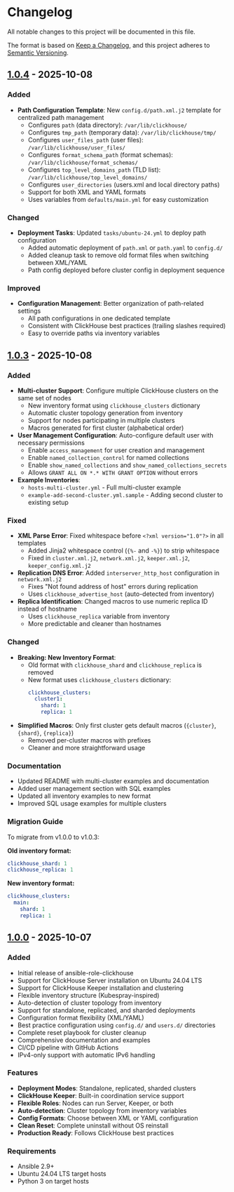# Changelog

All notable changes to this project will be documented in this file.

The format is based on [Keep a Changelog](https://keepachangelog.com/en/1.0.0/),
and this project adheres to [Semantic Versioning](https://semver.org/spec/v2.0.0.html).

## [1.0.4] - 2025-10-08

### Added

- **Path Configuration Template**: New `config.d/path.xml.j2` template for centralized path management
  - Configures `path` (data directory): `/var/lib/clickhouse/`
  - Configures `tmp_path` (temporary data): `/var/lib/clickhouse/tmp/`
  - Configures `user_files_path` (user files): `/var/lib/clickhouse/user_files/`
  - Configures `format_schema_path` (format schemas): `/var/lib/clickhouse/format_schemas/`
  - Configures `top_level_domains_path` (TLD list): `/var/lib/clickhouse/top_level_domains/`
  - Configures `user_directories` (users.xml and local directory paths)
  - Support for both XML and YAML formats
  - Uses variables from `defaults/main.yml` for easy customization

### Changed

- **Deployment Tasks**: Updated `tasks/ubuntu-24.yml` to deploy path configuration
  - Added automatic deployment of `path.xml` or `path.yaml` to `config.d/`
  - Added cleanup task to remove old format files when switching between XML/YAML
  - Path config deployed before cluster config in deployment sequence

### Improved

- **Configuration Management**: Better organization of path-related settings
  - All path configurations in one dedicated template
  - Consistent with ClickHouse best practices (trailing slashes required)
  - Easy to override paths via inventory variables

## [1.0.3] - 2025-10-08

### Added

- **Multi-cluster Support**: Configure multiple ClickHouse clusters on the same set of nodes
  - New inventory format using `clickhouse_clusters` dictionary
  - Automatic cluster topology generation from inventory
  - Support for nodes participating in multiple clusters
  - Macros generated for first cluster (alphabetical order)
- **User Management Configuration**: Auto-configure default user with necessary permissions
  - Enable `access_management` for user creation and management
  - Enable `named_collection_control` for named collections
  - Enable `show_named_collections` and `show_named_collections_secrets`
  - Allows `GRANT ALL ON *.* WITH GRANT OPTION` without errors
- **Example Inventories**:
  - `hosts-multi-cluster.yml` - Full multi-cluster example
  - `example-add-second-cluster.yml.sample` - Adding second cluster to existing setup

### Fixed

- **XML Parse Error**: Fixed whitespace before `<?xml version="1.0"?>` in all templates
  - Added Jinja2 whitespace control (`{%-` and `-%}`) to strip whitespace
  - Fixed in `cluster.xml.j2`, `network.xml.j2`, `keeper.xml.j2`, `keeper_config.xml.j2`
- **Replication DNS Error**: Added `interserver_http_host` configuration in `network.xml.j2`
  - Fixes "Not found address of host" errors during replication
  - Uses `clickhouse_advertise_host` (auto-detected from inventory)
- **Replica Identification**: Changed macros to use numeric replica ID instead of hostname
  - Uses `clickhouse_replica` variable from inventory
  - More predictable and cleaner than hostnames

### Changed

- **Breaking: New Inventory Format**:
  - Old format with `clickhouse_shard` and `clickhouse_replica` is removed
  - New format uses `clickhouse_clusters` dictionary:
    ```yaml
    clickhouse_clusters:
      cluster1:
        shard: 1
        replica: 1
    ```
- **Simplified Macros**: Only first cluster gets default macros (`{cluster}`, `{shard}`, `{replica}`)
  - Removed per-cluster macros with prefixes
  - Cleaner and more straightforward usage

### Documentation

- Updated README with multi-cluster examples and documentation
- Added user management section with SQL examples
- Updated all inventory examples to new format
- Improved SQL usage examples for multiple clusters

### Migration Guide

To migrate from v1.0.0 to v1.0.3:

**Old inventory format:**

```yaml
clickhouse_shard: 1
clickhouse_replica: 1
```

**New inventory format:**

```yaml
clickhouse_clusters:
  main:
    shard: 1
    replica: 1
```

## [1.0.0] - 2025-10-07

### Added

- Initial release of ansible-role-clickhouse
- Support for ClickHouse Server installation on Ubuntu 24.04 LTS
- Support for ClickHouse Keeper installation and clustering
- Flexible inventory structure (Kubespray-inspired)
- Auto-detection of cluster topology from inventory
- Support for standalone, replicated, and sharded deployments
- Configuration format flexibility (XML/YAML)
- Best practice configuration using `config.d/` and `users.d/` directories
- Complete reset playbook for cluster cleanup
- Comprehensive documentation and examples
- CI/CD pipeline with GitHub Actions
- IPv4-only support with automatic IPv6 handling

### Features

- **Deployment Modes**: Standalone, replicated, sharded clusters
- **ClickHouse Keeper**: Built-in coordination service support
- **Flexible Roles**: Nodes can run Server, Keeper, or both
- **Auto-detection**: Cluster topology from inventory variables
- **Config Formats**: Choose between XML or YAML configuration
- **Clean Reset**: Complete uninstall without OS reinstall
- **Production Ready**: Follows ClickHouse best practices

### Requirements

- Ansible 2.9+
- Ubuntu 24.04 LTS target hosts
- Python 3 on target hosts

[1.0.4]: https://github.com/anhnt094/ansible-role-clickhouse/releases/tag/v1.0.4
[1.0.3]: https://github.com/anhnt094/ansible-role-clickhouse/releases/tag/v1.0.3
[1.0.0]: https://github.com/anhnt094/ansible-role-clickhouse/releases/tag/v1.0.0
